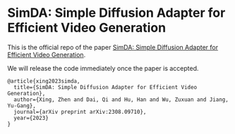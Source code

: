 #  SimDA: Simple Diffusion Adapter for Efficient Video Generation

This is the official repo of the paper [SimDA: Simple Diffusion Adapter for Efficient Video Generation](https://arxiv.org/abs/2308.09710).

We will release the code immediately once the paper is accepted.

```
@article{xing2023simda,
  title={SimDA: Simple Diffusion Adapter for Efficient Video Generation},
  author={Xing, Zhen and Dai, Qi and Hu, Han and Wu, Zuxuan and Jiang, Yu-Gang},
  journal={arXiv preprint arXiv:2308.09710},
  year={2023}
}
```
